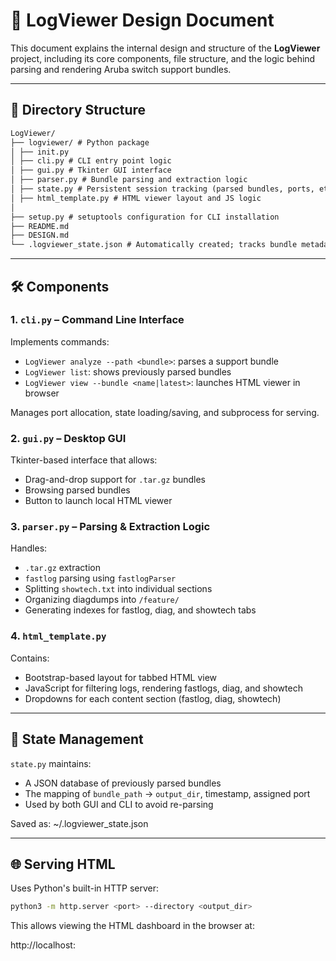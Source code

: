 # 🧩 LogViewer Design Document

This document explains the internal design and structure of the **LogViewer** project, including its core components, file structure, and the logic behind parsing and rendering Aruba switch support bundles.

---

## 📁 Directory Structure

```markdown
LogViewer/
├── logviewer/ # Python package
│ ├── init.py
│ ├── cli.py # CLI entry point logic
│ ├── gui.py # Tkinter GUI interface
│ ├── parser.py # Bundle parsing and extraction logic
│ ├── state.py # Persistent session tracking (parsed bundles, ports, etc.)
│ ├── html_template.py # HTML viewer layout and JS logic
│
├── setup.py # setuptools configuration for CLI installation
├── README.md
├── DESIGN.md
└── .logviewer_state.json # Automatically created; tracks bundle metadata
```


---

## 🛠️ Components

### 1. `cli.py` – Command Line Interface

Implements commands:
- `LogViewer analyze --path <bundle>`: parses a support bundle
- `LogViewer list`: shows previously parsed bundles
- `LogViewer view --bundle <name|latest>`: launches HTML viewer in browser

Manages port allocation, state loading/saving, and subprocess for serving.

### 2. `gui.py` – Desktop GUI

Tkinter-based interface that allows:
- Drag-and-drop support for `.tar.gz` bundles
- Browsing parsed bundles
- Button to launch local HTML viewer

### 3. `parser.py` – Parsing & Extraction Logic

Handles:
- `.tar.gz` extraction
- `fastlog` parsing using `fastlogParser`
- Splitting `showtech.txt` into individual sections
- Organizing diagdumps into `/feature/`
- Generating indexes for fastlog, diag, and showtech tabs

### 4. `html_template.py`

Contains:
- Bootstrap-based layout for tabbed HTML view
- JavaScript for filtering logs, rendering fastlogs, diag, and showtech
- Dropdowns for each content section (fastlog, diag, showtech)

---

## 🔁 State Management

`state.py` maintains:
- A JSON database of previously parsed bundles
- The mapping of `bundle_path` → `output_dir`, timestamp, assigned port
- Used by both GUI and CLI to avoid re-parsing

Saved as:
~/.logviewer_state.json

---

## 🌐 Serving HTML

Uses Python's built-in HTTP server:
```bash
python3 -m http.server <port> --directory <output_dir>
```
This allows viewing the HTML dashboard in the browser at:

http://localhost:<port>
